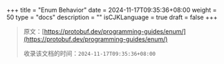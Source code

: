 +++
title = "Enum Behavior"
date = 2024-11-17T09:35:36+08:00
weight = 50
type = "docs"
description = ""
isCJKLanguage = true
draft = false
+++

> 原文：[https://protobuf.dev/programming-guides/enum/](https://protobuf.dev/programming-guides/enum/)
>
> 收录该文档的时间：`2024-11-17T09:35:36+08:00`
